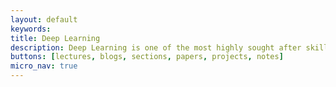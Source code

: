 ```yaml
---
layout: default
keywords:
title: Deep Learning
description: Deep Learning is one of the most highly sought after skills in AI. We will learn the foundations of Deep Learning, understand how to build neural networks, and learn how to lead successful machine learning projects. You will learn about Convolutional networks, RNNs, LSTM, Adam, Dropout, BatchNorm, Xavier/He initialization, and more.
buttons: [lectures, blogs, sections, papers, projects, notes]
micro_nav: true
---
```

